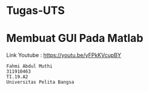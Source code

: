 # Tugas-UTS
# Membuat GUI Pada Matlab
Link Youtube : https://youtu.be/yFPkKVcupBY
```
Fahmi Abdul Muthi
311910463
TI.19.A2
Universitas Pelita Bangsa
```
